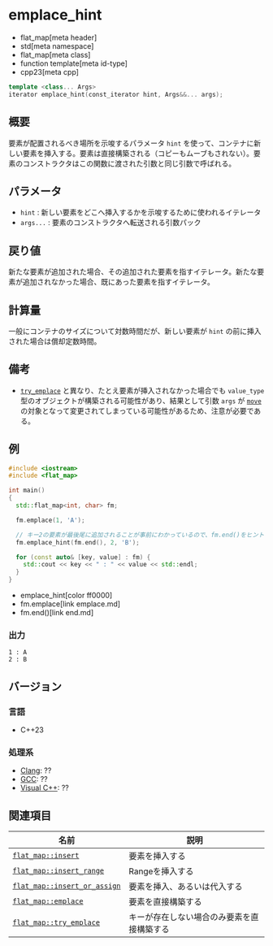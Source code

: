 # emplace_hint
* flat_map[meta header]
* std[meta namespace]
* flat_map[meta class]
* function template[meta id-type]
* cpp23[meta cpp]

```cpp
template <class... Args>
iterator emplace_hint(const_iterator hint, Args&&... args);
```

## 概要
要素が配置されるべき場所を示唆するパラメータ `hint` を使って、コンテナに新しい要素を挿入する。要素は直接構築される（コピーもムーブもされない）。要素のコンストラクタはこの関数に渡された引数と同じ引数で呼ばれる。


## パラメータ
- `hint` : 新しい要素をどこへ挿入するかを示唆するために使われるイテレータ
- `args...` : 要素のコンストラクタへ転送される引数パック


## 戻り値
新たな要素が追加された場合、その追加された要素を指すイテレータ。新たな要素が追加されなかった場合、既にあった要素を指すイテレータ。


## 計算量
一般にコンテナのサイズについて対数時間だが、新しい要素が `hint` の前に挿入された場合は償却定数時間。


## 備考
- [`try_emplace`](try_emplace.md) と異なり、たとえ要素が挿入されなかった場合でも `value_type` 型のオブジェクトが構築される可能性があり、結果として引数 `args` が [`move`](/reference/utility/move.md) の対象となって変更されてしまっている可能性があるため、注意が必要である。


## 例
```cpp example
#include <iostream>
#include <flat_map>

int main()
{
  std::flat_map<int, char> fm;

  fm.emplace(1, 'A');

  // キー2の要素が最後尾に追加されることが事前にわかっているので、fm.end()をヒントとして与える
  fm.emplace_hint(fm.end(), 2, 'B');

  for (const auto& [key, value] : fm) {
    std::cout << key << " : " << value << std::endl;
  }
}
```
* emplace_hint[color ff0000]
* fm.emplace[link emplace.md]
* fm.end()[link end.md]

### 出力
```
1 : A
2 : B
```


## バージョン
### 言語
- C++23

### 処理系
- [Clang](/implementation.md#clang): ??
- [GCC](/implementation.md#gcc): ??
- [Visual C++](/implementation.md#visual_cpp): ??


## 関連項目

| 名前                                           | 説明                                       |
|------------------------------------------------|--------------------------------------------|
| [`flat_map::insert`](insert.md)                     | 要素を挿入する                             |
| [`flat_map::insert_range`](insert_range.md)         | Rangeを挿入する                            |
| [`flat_map::insert_or_assign`](insert_or_assign.md) | 要素を挿入、あるいは代入する               |
| [`flat_map::emplace`](emplace.md)                   | 要素を直接構築する                         |
| [`flat_map::try_emplace`](try_emplace.md)           | キーが存在しない場合のみ要素を直接構築する |

